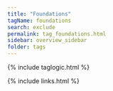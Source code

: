 ```yaml
---
title: "Foundations"
tagName: foundations
search: exclude
permalink: tag_foundations.html
sidebar: overview_sidebar
folder: tags
---
```

{% include taglogic.html %}

{% include links.html %}
